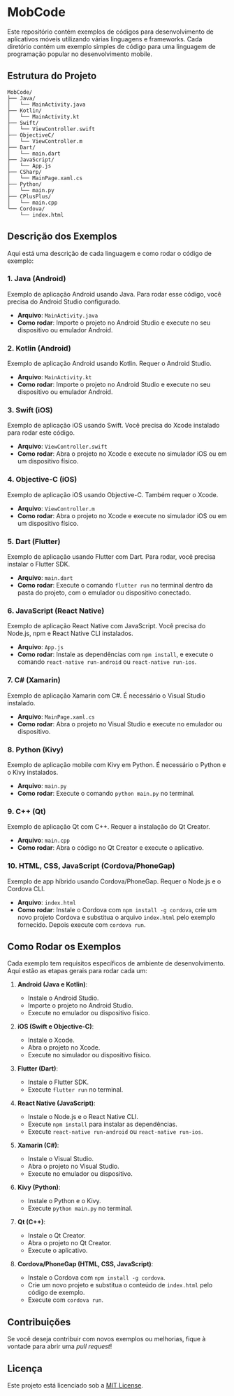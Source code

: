 # MobCode

Este repositório contém exemplos de códigos para desenvolvimento de aplicativos móveis utilizando várias linguagens e frameworks. Cada diretório contém um exemplo simples de código para uma linguagem de programação popular no desenvolvimento mobile.

## Estrutura do Projeto

```plaintext
MobCode/
├── Java/
│   └── MainActivity.java
├── Kotlin/
│   └── MainActivity.kt
├── Swift/
│   └── ViewController.swift
├── ObjectiveC/
│   └── ViewController.m
├── Dart/
│   └── main.dart
├── JavaScript/
│   └── App.js
├── CSharp/
│   └── MainPage.xaml.cs
├── Python/
│   └── main.py
├── CPlusPlus/
│   └── main.cpp
└── Cordova/
    └── index.html
```

## Descrição dos Exemplos

Aqui está uma descrição de cada linguagem e como rodar o código de exemplo:

### 1. **Java (Android)**

Exemplo de aplicação Android usando Java. Para rodar esse código, você precisa do Android Studio configurado.

- **Arquivo**: `MainActivity.java`
- **Como rodar**: Importe o projeto no Android Studio e execute no seu dispositivo ou emulador Android.

### 2. **Kotlin (Android)**

Exemplo de aplicação Android usando Kotlin. Requer o Android Studio.

- **Arquivo**: `MainActivity.kt`
- **Como rodar**: Importe o projeto no Android Studio e execute no seu dispositivo ou emulador Android.

### 3. **Swift (iOS)**

Exemplo de aplicação iOS usando Swift. Você precisa do Xcode instalado para rodar este código.

- **Arquivo**: `ViewController.swift`
- **Como rodar**: Abra o projeto no Xcode e execute no simulador iOS ou em um dispositivo físico.

### 4. **Objective-C (iOS)**

Exemplo de aplicação iOS usando Objective-C. Também requer o Xcode.

- **Arquivo**: `ViewController.m`
- **Como rodar**: Abra o projeto no Xcode e execute no simulador iOS ou em um dispositivo físico.

### 5. **Dart (Flutter)**

Exemplo de aplicação usando Flutter com Dart. Para rodar, você precisa instalar o Flutter SDK.

- **Arquivo**: `main.dart`
- **Como rodar**: Execute o comando `flutter run` no terminal dentro da pasta do projeto, com o emulador ou dispositivo conectado.

### 6. **JavaScript (React Native)**

Exemplo de aplicação React Native com JavaScript. Você precisa do Node.js, npm e React Native CLI instalados.

- **Arquivo**: `App.js`
- **Como rodar**: Instale as dependências com `npm install`, e execute o comando `react-native run-android` ou `react-native run-ios`.

### 7. **C# (Xamarin)**

Exemplo de aplicação Xamarin com C#. É necessário o Visual Studio instalado.

- **Arquivo**: `MainPage.xaml.cs`
- **Como rodar**: Abra o projeto no Visual Studio e execute no emulador ou dispositivo.

### 8. **Python (Kivy)**

Exemplo de aplicação mobile com Kivy em Python. É necessário o Python e o Kivy instalados.

- **Arquivo**: `main.py`
- **Como rodar**: Execute o comando `python main.py` no terminal.

### 9. **C++ (Qt)**

Exemplo de aplicação Qt com C++. Requer a instalação do Qt Creator.

- **Arquivo**: `main.cpp`
- **Como rodar**: Abra o código no Qt Creator e execute o aplicativo.

### 10. **HTML, CSS, JavaScript (Cordova/PhoneGap)**

Exemplo de app híbrido usando Cordova/PhoneGap. Requer o Node.js e o Cordova CLI.

- **Arquivo**: `index.html`
- **Como rodar**: Instale o Cordova com `npm install -g cordova`, crie um novo projeto Cordova e substitua o arquivo `index.html` pelo exemplo fornecido. Depois execute com `cordova run`.

## Como Rodar os Exemplos

Cada exemplo tem requisitos específicos de ambiente de desenvolvimento. Aqui estão as etapas gerais para rodar cada um:

1. **Android (Java e Kotlin)**:
   - Instale o Android Studio.
   - Importe o projeto no Android Studio.
   - Execute no emulador ou dispositivo físico.

2. **iOS (Swift e Objective-C)**:
   - Instale o Xcode.
   - Abra o projeto no Xcode.
   - Execute no simulador ou dispositivo físico.

3. **Flutter (Dart)**:
   - Instale o Flutter SDK.
   - Execute `flutter run` no terminal.

4. **React Native (JavaScript)**:
   - Instale o Node.js e o React Native CLI.
   - Execute `npm install` para instalar as dependências.
   - Execute `react-native run-android` ou `react-native run-ios`.

5. **Xamarin (C#)**:
   - Instale o Visual Studio.
   - Abra o projeto no Visual Studio.
   - Execute no emulador ou dispositivo.

6. **Kivy (Python)**:
   - Instale o Python e o Kivy.
   - Execute `python main.py` no terminal.

7. **Qt (C++)**:
   - Instale o Qt Creator.
   - Abra o projeto no Qt Creator.
   - Execute o aplicativo.

8. **Cordova/PhoneGap (HTML, CSS, JavaScript)**:
   - Instale o Cordova com `npm install -g cordova`.
   - Crie um novo projeto e substitua o conteúdo de `index.html` pelo código de exemplo.
   - Execute com `cordova run`.

## Contribuições

Se você deseja contribuir com novos exemplos ou melhorias, fique à vontade para abrir uma _pull request_!

## Licença

Este projeto está licenciado sob a [MIT License](LICENSE).
